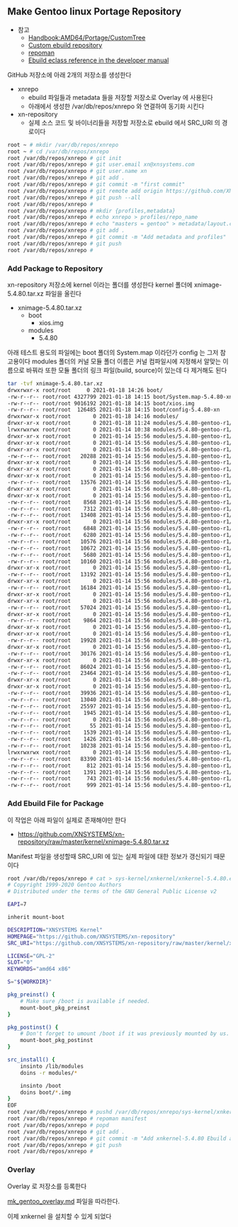 
## Make Gentoo linux Portage Repository

* 참고
  * [Handbook:AMD64/Portage/CustomTree](https://wiki.gentoo.org/wiki/Handbook:AMD64/Portage/CustomTree)
  * [Custom ebuild repository](https://wiki.gentoo.org/wiki/Custom_ebuild_repository)
  * [repoman](https://wiki.gentoo.org/wiki/Repoman)
  * [Ebuild eclass reference in the developer manual](https://devmanual.gentoo.org/eclass-reference/ebuild/index.html)

GitHub 저장소에 아래 2개의 저장소를 생성한다

 * xnrepo
   * ebuild 파일들과 metadata 들을 저장할 저장소로 Overlay 에 사용된다
   * 아래에서 생성한 /var/db/repos/xnrepo 와 연결하여 동기화 시킨다
 * xn-repository
   * 실제 소스 코드 및 바이너리들을 저장할 저장소로 ebuild 에서 SRC_URI 의 경로이다

```sh
root ~ # mkdir /var/db/repos/xnrepo
root ~ # cd /var/db/repos/xnrepo
root /var/db/repos/xnrepo # git init
root /var/db/repos/xnrepo # git user.email xn@xnsystems.com
root /var/db/repos/xnrepo # git user.name xn
root /var/db/repos/xnrepo # git add .
root /var/db/repos/xnrepo # git commit -m "first commit"
root /var/db/repos/xnrepo # git remote add origin https://github.com/XNSYSTEMS/xnrepo.git
root /var/db/repos/xnrepo # git push --all
root /var/db/repos/xnrepo # 
root /var/db/repos/xnrepo # mkdir {profiles,metadata}
root /var/db/repos/xnrepo # echo xnrepo > profiles/repo_name
root /var/db/repos/xnrepo # echo "masters = gentoo" > metadata/layout.conf
root /var/db/repos/xnrepo # git add .
root /var/db/repos/xnrepo # git commit -m "Add metadata and profiles"
root /var/db/repos/xnrepo # git push
root /var/db/repos/xnrepo # 
```

### Add Package to Repository

xn-repository 저장소에 kernel 이라는 폴더를 생성한다
kernel 폴더에 xnimage-5.4.80.tar.xz 파일을 올린다

 * xnimage-5.4.80.tar.xz
   * boot
     * xios.img
   * modules
     * 5.4.80

아래 테스트 용도의 파일에는 boot 폴더의 System.map 이라던가 config 는 그저 참고용이다
modules 폴더의 커널 모듈 폴더 이름은 커널 컴파일시에 지정해서 알맞는 이름으로 바꿔라
또한 모듈 폴더의 링크 파일(build, source)이 있는데 다 제거해도 된다


```sh
tar -tvf xnimage-5.4.80.tar.xz
drwxrwxr-x root/root     0 2021-01-18 14:26 boot/
-rw-r--r-- root/root 4327799 2021-01-18 14:15 boot/System.map-5.4.80-xn
-rw-r--r-- root/root 9016192 2021-01-18 14:15 boot/xios.img
-rw-r--r-- root/root  126485 2021-01-18 14:15 boot/config-5.4.80-xn
drwxrwxr-x root/root       0 2021-01-18 14:16 modules/
drwxr-xr-x root/root       0 2021-01-18 11:24 modules/5.4.80-gentoo-r1/
lrwxrwxrwx root/root       0 2021-01-14 10:38 modules/5.4.80-gentoo-r1/build -> /usr/src/linux-5.4.80-gentoo-r1
drwxr-xr-x root/root       0 2021-01-14 15:56 modules/5.4.80-gentoo-r1/kernel/
drwxr-xr-x root/root       0 2021-01-14 15:56 modules/5.4.80-gentoo-r1/kernel/fs/
drwxr-xr-x root/root       0 2021-01-14 15:56 modules/5.4.80-gentoo-r1/kernel/fs/efivarfs/
-rw-r--r-- root/root   20288 2021-01-14 15:56 modules/5.4.80-gentoo-r1/kernel/fs/efivarfs/efivarfs.ko
drwxr-xr-x root/root       0 2021-01-14 15:56 modules/5.4.80-gentoo-r1/kernel/net/
drwxr-xr-x root/root       0 2021-01-14 15:56 modules/5.4.80-gentoo-r1/kernel/net/ipv6/
drwxr-xr-x root/root       0 2021-01-14 15:56 modules/5.4.80-gentoo-r1/kernel/net/ipv6/netfilter/
-rw-r--r-- root/root   13576 2021-01-14 15:56 modules/5.4.80-gentoo-r1/kernel/net/ipv6/netfilter/nf_log_ipv6.ko
drwxr-xr-x root/root       0 2021-01-14 15:56 modules/5.4.80-gentoo-r1/kernel/net/ipv4/
drwxr-xr-x root/root       0 2021-01-14 15:56 modules/5.4.80-gentoo-r1/kernel/net/ipv4/netfilter/
-rw-r--r-- root/root    8568 2021-01-14 15:56 modules/5.4.80-gentoo-r1/kernel/net/ipv4/netfilter/nf_log_arp.ko
-rw-r--r-- root/root    7312 2021-01-14 15:56 modules/5.4.80-gentoo-r1/kernel/net/ipv4/netfilter/iptable_nat.ko
-rw-r--r-- root/root   13408 2021-01-14 15:56 modules/5.4.80-gentoo-r1/kernel/net/ipv4/netfilter/nf_log_ipv4.ko
drwxr-xr-x root/root       0 2021-01-14 15:56 modules/5.4.80-gentoo-r1/kernel/net/netfilter/
-rw-r--r-- root/root    6848 2021-01-14 15:56 modules/5.4.80-gentoo-r1/kernel/net/netfilter/xt_MASQUERADE.ko
-rw-r--r-- root/root    6280 2021-01-14 15:56 modules/5.4.80-gentoo-r1/kernel/net/netfilter/xt_LOG.ko
-rw-r--r-- root/root   10576 2021-01-14 15:56 modules/5.4.80-gentoo-r1/kernel/net/netfilter/xt_nat.ko
-rw-r--r-- root/root   10672 2021-01-14 15:56 modules/5.4.80-gentoo-r1/kernel/net/netfilter/nf_log_common.ko
-rw-r--r-- root/root    5680 2021-01-14 15:56 modules/5.4.80-gentoo-r1/kernel/net/netfilter/xt_mark.ko
-rw-r--r-- root/root   10160 2021-01-14 15:56 modules/5.4.80-gentoo-r1/kernel/net/netfilter/xt_addrtype.ko
drwxr-xr-x root/root       0 2021-01-14 15:56 modules/5.4.80-gentoo-r1/kernel/net/core/
-rw-r--r-- root/root   13192 2021-01-14 15:56 modules/5.4.80-gentoo-r1/kernel/net/core/failover.ko
drwxr-xr-x root/root       0 2021-01-14 15:56 modules/5.4.80-gentoo-r1/kernel/crypto/
-rw-r--r-- root/root   16184 2021-01-14 15:56 modules/5.4.80-gentoo-r1/kernel/crypto/crypto_engine.ko
drwxr-xr-x root/root       0 2021-01-14 15:56 modules/5.4.80-gentoo-r1/kernel/drivers/
drwxr-xr-x root/root       0 2021-01-14 15:56 modules/5.4.80-gentoo-r1/kernel/drivers/char/
-rw-r--r-- root/root   57024 2021-01-14 15:56 modules/5.4.80-gentoo-r1/kernel/drivers/char/virtio_console.ko
drwxr-xr-x root/root       0 2021-01-14 15:56 modules/5.4.80-gentoo-r1/kernel/drivers/char/hw_random/
-rw-r--r-- root/root    9864 2021-01-14 15:56 modules/5.4.80-gentoo-r1/kernel/drivers/char/hw_random/virtio-rng.ko
drwxr-xr-x root/root       0 2021-01-14 15:56 modules/5.4.80-gentoo-r1/kernel/drivers/thermal/
drwxr-xr-x root/root       0 2021-01-14 15:56 modules/5.4.80-gentoo-r1/kernel/drivers/thermal/intel/
-rw-r--r-- root/root   19928 2021-01-14 15:56 modules/5.4.80-gentoo-r1/kernel/drivers/thermal/intel/x86_pkg_temp_thermal.ko
drwxr-xr-x root/root       0 2021-01-14 15:56 modules/5.4.80-gentoo-r1/kernel/drivers/scsi/
-rw-r--r-- root/root   30176 2021-01-14 15:56 modules/5.4.80-gentoo-r1/kernel/drivers/scsi/virtio_scsi.ko
drwxr-xr-x root/root       0 2021-01-14 15:56 modules/5.4.80-gentoo-r1/kernel/drivers/net/
-rw-r--r-- root/root   86024 2021-01-14 15:56 modules/5.4.80-gentoo-r1/kernel/drivers/net/virtio_net.ko
-rw-r--r-- root/root   23464 2021-01-14 15:56 modules/5.4.80-gentoo-r1/kernel/drivers/net/net_failover.ko
drwxr-xr-x root/root       0 2021-01-14 15:56 modules/5.4.80-gentoo-r1/kernel/drivers/crypto/
drwxr-xr-x root/root       0 2021-01-14 15:56 modules/5.4.80-gentoo-r1/kernel/drivers/crypto/virtio/
-rw-r--r-- root/root   39936 2021-01-14 15:56 modules/5.4.80-gentoo-r1/kernel/drivers/crypto/virtio/virtio_crypto.ko
-rw-r--r-- root/root   13040 2021-01-14 15:56 modules/5.4.80-gentoo-r1/modules.builtin.bin
-rw-r--r-- root/root   25597 2021-01-14 15:56 modules/5.4.80-gentoo-r1/modules.builtin.alias.bin
-rw-r--r-- root/root    1945 2021-01-14 15:56 modules/5.4.80-gentoo-r1/modules.dep.bin
-rw-r--r-- root/root       0 2021-01-14 15:56 modules/5.4.80-gentoo-r1/modules.devname
-rw-r--r-- root/root      55 2021-01-14 15:56 modules/5.4.80-gentoo-r1/modules.softdep
-rw-r--r-- root/root    1539 2021-01-14 15:56 modules/5.4.80-gentoo-r1/modules.symbols.bin
-rw-r--r-- root/root    1426 2021-01-14 15:56 modules/5.4.80-gentoo-r1/modules.alias.bin
-rw-r--r-- root/root   10238 2021-01-14 15:56 modules/5.4.80-gentoo-r1/modules.builtin
lrwxrwxrwx root/root       0 2021-01-14 15:56 modules/5.4.80-gentoo-r1/source -> /usr/src/linux-5.4.80-gentoo-r1
-rw-r--r-- root/root   83390 2021-01-14 15:56 modules/5.4.80-gentoo-r1/modules.builtin.modinfo
-rw-r--r-- root/root     812 2021-01-14 15:56 modules/5.4.80-gentoo-r1/modules.alias
-rw-r--r-- root/root    1391 2021-01-14 15:56 modules/5.4.80-gentoo-r1/modules.symbols
-rw-r--r-- root/root     743 2021-01-14 15:56 modules/5.4.80-gentoo-r1/modules.order
-rw-r--r-- root/root     999 2021-01-14 15:56 modules/5.4.80-gentoo-r1/modules.dep
```
### Add Ebuild File for Package

이 작업은 아래 파일이 실제로 존재해야만 한다
 * https://github.com/XNSYSTEMS/xn-repository/raw/master/kernel/xnimage-5.4.80.tar.xz

Manifest 파일을 생성할때 SRC_URI 에 있는 실제 파일에 대한 정보가 갱신되기 때문이다

```sh
root /var/db/repos/xnrepo # cat > sys-kernel/xnkernel/xnkernel-5.4.80.ebuild << EOF
# Copyright 1999-2020 Gentoo Authors
# Distributed under the terms of the GNU General Public License v2

EAPI=7

inherit mount-boot

DESCRIPTION="XNSYSTEMS Kernel"
HOMEPAGE="https://github.com/XNSYSTEMS/xn-repository"
SRC_URI="https://github.com/XNSYSTEMS/xn-repository/raw/master/kernel/xnimage-${PV}.tar.xz"

LICENSE="GPL-2"
SLOT="0"
KEYWORDS="amd64 x86"

S="${WORKDIR}"

pkg_preinst() {
	# Make sure /boot is available if needed.
	mount-boot_pkg_preinst
}

pkg_postinst() {
	# Don't forget to umount /boot if it was previously mounted by us.
	mount-boot_pkg_postinst
}

src_install() {
	insinto /lib/modules
	doins -r modules/*

	insinto /boot
	doins boot/*.img
}
EOF
root /var/db/repos/xnrepo # pushd /var/db/repos/xnrepo/sys-kernel/xnkernel
root /var/db/repos/xnrepo # repoman manifest
root /var/db/repos/xnrepo # popd
root /var/db/repos/xnrepo # git add .
root /var/db/repos/xnrepo # git commit -m "Add xnkernel-5.4.80 Ebuild and Manifest"
root /var/db/repos/xnrepo # git push
root /var/db/repos/xnrepo # 
```

### Overlay

Overlay 로 저장소를 등록한다

[mk_gentoo_overlay.md](https://github.com/wh0Hoo/xn-repository/blob/master/gentoo/mk_gentoo_overlay.md) 파일을 따라한다.

이제 xnkernel 을 설치할 수 있게 되었다
